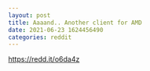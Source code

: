```yaml
--- 
layout: post 
title: Aaaand.. Another client for AMD 
date: 2021-06-23 1624456490 
categories: reddit 
--- 
```

https://redd.it/o6da4z